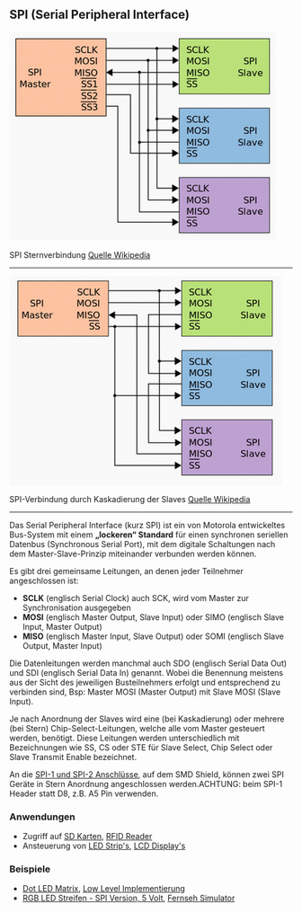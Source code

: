 ## SPI (Serial Peripheral Interface)

![](../images/SPI.png)

SPI Sternverbindung [Quelle Wikipedia](http://de.wikipedia.org/wiki/Serial_Peripheral_Interface)

- - -

![](../images/SPI2.png) 

SPI-Verbindung durch Kaskadierung der Slaves [Quelle Wikipedia](http://de.wikipedia.org/wiki/Serial_Peripheral_Interface) 

- - -

Das Serial Peripheral Interface (kurz SPI) ist ein von Motorola entwickeltes Bus-System mit einem **„lockeren“ Standard** für einen synchronen seriellen Datenbus (Synchronous Serial Port), mit dem digitale Schaltungen nach dem Master-Slave-Prinzip miteinander verbunden werden können.

Es gibt drei gemeinsame Leitungen, an denen jeder Teilnehmer angeschlossen ist:

*   **SCLK** (englisch Serial Clock) auch SCK, wird vom Master zur Synchronisation ausgegeben
*   **MOSI** (englisch Master Output, Slave Input) oder SIMO (englisch Slave Input, Master Output)
*   **MISO** (englisch Master Input, Slave Output) oder SOMI (englisch Slave Output, Master Input)

Die Datenleitungen werden manchmal auch SDO (englisch Serial Data Out) und SDI (englisch Serial Data In) genannt. Wobei die Benennung meistens aus der Sicht des jeweiligen Busteilnehmers erfolgt und entsprechend zu verbinden sind, Bsp: Master MOSI (Master Output) mit Slave MOSI (Slave Input).

Je nach Anordnung der Slaves wird eine (bei Kaskadierung) oder mehrere (bei Stern) Chip-Select-Leitungen, welche alle vom Master gesteuert werden, benötigt. Diese Leitungen werden unterschiedlich mit Bezeichnungen wie SS, CS oder STE für Slave Select, Chip Select oder Slave Transmit Enable bezeichnet.

An die [SPI-1 und SPI-2 Anschlüsse](../../../images/smdkit/spi.png), auf dem SMD Shield, können zwei SPI Geräte in Stern Anordnung angeschlossen werden.ACHTUNG: beim SPI-1 Header statt D8, z.B. A5 Pin verwenden.

### Anwendungen 

*   Zugriff auf [SD Karten](http://de.wikipedia.org/wiki/SD-Karte), [RFID Reader](http://de.wikipedia.org/wiki/RFID)
*   Ansteuerung von [LED Strip&#039;s](https://os.mbed.com/components/Pololu-Addressable-RGB-LED-Strip/), [LCD Display&#039;s](http://developer.mbed.org/users/dreschpe/code/SPI_TFT_ILI9341/)

### Beispiele

* [Dot LED Matrix](DotLEDMatrix/), [Low Level Implementierung](DotLEDMatrixLowLevel/)
* [RGB LED Streifen - SPI Version, 5 Volt](RGBLEDStripSPI/), [Fernseh Simulator](FernsehSimulator/)
